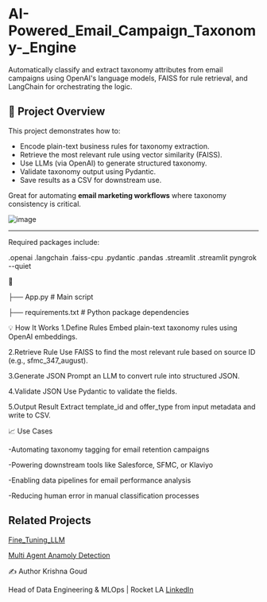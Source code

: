 # AI-Powered_Email_Campaign_Taxonomy-_Engine

Automatically classify and extract taxonomy attributes from email campaigns using OpenAI's language models, FAISS for rule retrieval, and LangChain for orchestrating the logic.
## 🚀 Project Overview

This project demonstrates how to:
- Encode plain-text business rules for taxonomy extraction.
- Retrieve the most relevant rule using vector similarity (FAISS).
- Use LLMs (via OpenAI) to generate structured taxonomy.
- Validate taxonomy output using Pydantic.
- Save results as a CSV for downstream use.

Great for automating **email marketing workflows** where taxonomy consistency is critical.

![image](https://github.com/user-attachments/assets/a574f56e-31df-4760-a9f1-21658c215bda)


---
Required packages include:

.openai
.langchain
.faiss-cpu
.pydantic
.pandas
.streamlit
.streamlit pyngrok --quiet


📁 

├── App.py               # Main script

├── requirements.txt      # Python package dependencies


💡 How It Works
1.Define Rules
Embed plain-text taxonomy rules using OpenAI embeddings.

2.Retrieve Rule
Use FAISS to find the most relevant rule based on source ID (e.g., sfmc_347_august).

3.Generate JSON
Prompt an LLM to convert rule into structured JSON.

4.Validate JSON
Use Pydantic to validate the fields.

5.Output Result
Extract template_id and offer_type from input metadata and write to CSV.

📈 Use Cases

-Automating taxonomy tagging for email retention campaigns

-Powering downstream tools like Salesforce, SFMC, or Klaviyo

-Enabling data pipelines for email performance analysis

-Reducing human error in manual classification processes


## Related Projects
[Fine_Tuning_LLM](https://github.com/krishnamami/Fine_Tuning_LLM)

[Multi Agent Anamoly Detection](https://github.com/krishnamami/Multi_Agent_Anamoly_Detection)

✍️ Author
Krishna Goud

Head of Data Engineering & MLOps | Rocket LA  [LinkedIn](https://www.linkedin.com/in/krishnagoud)

